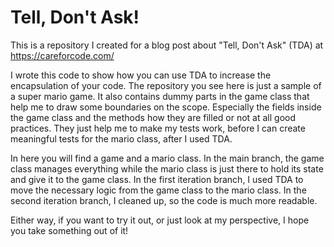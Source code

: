 # Tell, Don't Ask!
This is a repository I created for a blog post about "Tell, Don't Ask" (TDA) at https://careforcode.com/

I wrote this code to show how you can use TDA to increase the encapsulation of your code.
The repository you see here is just a sample of a super mario game.
It also contains dummy parts in the game class that help me to draw some boundaries on the scope.
Especially the fields inside the game class and the methods how they are filled or not at all good practices.
They just help me to make my tests work, before I can create meaningful tests for the mario class, after I used TDA.

In here you will find a game and a mario class.
In the main branch, the game class manages everything while the mario class is just there to hold its state and give it to the game class.
In the first iteration branch, I used TDA to move the necessary logic from the game class to the mario class.
In the second iteration branch, I cleaned up, so the code is much more readable.

Either way, if you want to try it out, or just look at my perspective, I hope you take something out of it!
